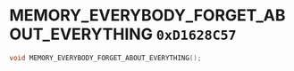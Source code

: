 # MEMORY_EVERYBODY_FORGET_ABOUT_EVERYTHING `0xD1628C57`

```cpp
void MEMORY_EVERYBODY_FORGET_ABOUT_EVERYTHING();
```